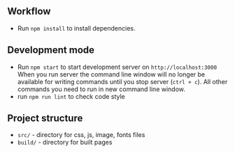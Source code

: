 ## Workflow
- Run `npm install` to install dependencies.
## Development mode 

- Run `npm start` to start development server on `http://localhost:3000`
    When you run server the command line window will no longer be available for 
    writing commands until you stop server (`ctrl + c`). All other commands you 
    need to run in new command line window.
- run `npm run lint` to check code style
    
## Project structure

- `src/` - directory for css, js, image, fonts files
- `build/` - directory for built pages    
